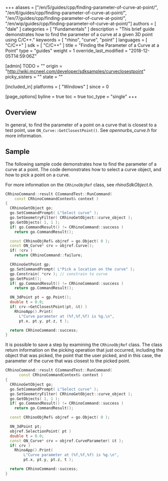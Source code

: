 +++
aliases = ["/en/5/guides/cpp/finding-parameter-of-curve-at-point/", "/en/6/guides/cpp/finding-parameter-of-curve-at-point/", "/en/7/guides/cpp/finding-parameter-of-curve-at-point/", "/en/wip/guides/cpp/finding-parameter-of-curve-at-point/"]
authors = [ "dale" ]
categories = [ "Fundamentals" ]
description = "This brief guide demonstrates how to find the parameter of a curve at a given 3D point using C/C++."
keywords = [ "rhino", "curve", "point" ]
languages = [ "C/C++" ]
sdk = [ "C/C++" ]
title = "Finding the Parameter of a Curve at a Point"
type = "guides"
weight = 1
override_last_modified = "2018-12-05T14:59:06Z"

[admin]
TODO = ""
origin = "http://wiki.mcneel.com/developer/sdksamples/curveclosestpoint"
picky_sisters = ""
state = ""

[included_in]
platforms = [ "Windows" ]
since = 0

[page_options]
byline = true
toc = true
toc_type = "single"
+++

 
## Overview

In general, to find the parameter of a point on a curve that is closest to a test point, use `ON_Curve::GetClosestPoint()`.  See *opennurbs_curve.h* for more information.

## Sample

The following sample code demonstrates how to find the parameter of a curve at a point.  The code demonstrates how to select a curve object, and how to pick a point on a curve.

For more information on the `CRhinoObjRef` class, see *rhinoSdkObject.h*.

```cpp
CRhinoCommand::result CCommandTest::RunCommand(
    const CRhinoCommandContext& context )
{
  CRhinoGetObject go;
  go.SetCommandPrompt( L"Select curve" );
  go.SetGeometryFilter( CRhinoGetObject::curve_object );
  go.GetObjects( 1, 1 );
  if( go.CommandResult() != CRhinoCommand::success )
    return go.CommandResult();

  const CRhinoObjRef& objref = go.Object( 0 );
  const ON_Curve* crv = objref.Curve();
  if( !crv )
    return CRhinoCommand::failure;

  CRhinoGetPoint gp;
  gp.SetCommandPrompt( L"Pick a location on the curve" );
  gp.Constrain( *crv ); // constrain to curve
  gp.GetPoint();
  if( gp.CommandResult() != CRhinoCommand::success )
    return gp.CommandResult();

  ON_3dPoint pt = gp.Point();
  double t = 0.0;
  if( crv->GetClosestPoint(pt, &t) )
    RhinoApp().Print(
      L"Curve parameter at (%f,%f,%f) is %g.\n",
      pt.x, pt.y, pt.z, t );

  return CRhinoCommand::success;
}
```

It is possible to save a step by examining the `CRhinoObjRef` class.  The class return information on the picking operation that just occurred, including the object that was picked, the point that the user picked, and in this case, the parameter of the curve that was closest to the picked point.

```cpp
CRhinoCommand::result CCommandTest::RunCommand(
      const CRhinoCommandContext& context )
{
  CRhinoGetObject go;
  go.SetCommandPrompt( L"Select curve" );
  go.SetGeometryFilter( CRhinoGetObject::curve_object );
  go.GetObjects( 1, 1 );
  if( go.CommandResult() != CRhinoCommand::success )
    return go.CommandResult();

  const CRhinoObjRef& objref = go.Object( 0 );

  ON_3dPoint pt;
  objref.SelectionPoint( pt )
  double t = 0.0;
  const ON_Curve* crv = objref.CurveParameter( &t );
  if( crv )
    RhinoApp().Print(
        L"Curve parameter at (%f,%f,%f) is %g.\n",
        pt.x, pt.y, pt.z, t );

  return CRhinoCommand::success;
}
```
